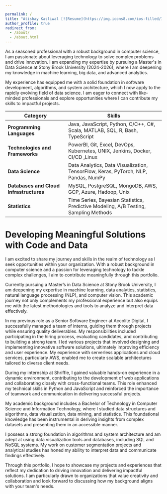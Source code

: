 ```yaml
---

permalink: /
title: "Atishay Kasliwal [![Resume](https://img.icons8.com/ios-filled/16/000000/pdf.png)](https://github.com/atishay-kasliwal/atishay-kasliwal.github.io/blob/master/files/Atishay%20Kasliwal.pdf)"
author_profile: true
redirect_from: 
  - /about/
  - /about.html
---
```


As a seasoned professional with a robust background in computer science, I am passionate about leveraging technology to solve complex problems and drive innovation. I am expanding my expertise by pursuing a Master's in Data Science at Stony Brook University (2024-2026), where I am deepening my knowledge in machine learning, big data, and advanced analytics.

My experience has equipped me with a solid foundation in software development, algorithms, and system architecture, which I now apply to the rapidly evolving field of data science. I am eager to connect with like-minded professionals and explore opportunities where I can contribute my skills to impactful projects.

| **Category**                      | **Skills**                                                                                   |
|-----------------------------------|---------------------------------------------------------------------------------------------|
| **Programming Languages**         | Java, JavaScript, Python, C/C++, C#, Scala, MATLAB, SQL, R, Bash, TypeScript     |
| **Technologies and Frameworks**   | PowerBI, Git, Excel, DevOps, Kubernetes, UNIX, Jenkins, Docker, CI/CD ,Linux    |
| **Data Science**                  | Data Analytics, Data Visualization, TensorFlow, Keras, PyTorch, NLP, Pandas, NumPy        |
| **Databases and Cloud Infrastructures** | MySQL, PostgreSQL, MongoDB, AWS, GCP, Azure, Hadoop, Unix                              |
| **Statistics**                    | Time Series, Bayesian Statistics, Predictive Modeling, A/B Testing, Sampling Methods    |


Developing Meaningful Solutions with Code and Data
======
I am excited to share my journey and skills in the realm of technology as I seek opportunities within your organization. With a robust background in computer science and a passion for leveraging technology to tackle complex challenges, I aim to contribute meaningfully through this portfolio.

Currently pursuing a Master’s in Data Science at Stony Brook University, I am deepening my expertise in machine learning, data analytics, statistics, natural language processing (NLP), and computer vision. This academic journey not only complements my professional experience but also equips me with the latest methodologies and tools to analyze and interpret data effectively.

In my previous role as a Senior Software Engineer at Accolite Digital, I successfully managed a team of interns, guiding them through projects while ensuring quality deliverables. My responsibilities included participating in the hiring process, evaluating candidates, and contributing to building a strong team. I led various projects that involved designing and implementing innovative software solutions, ultimately improving efficiency and user experience. My experience with serverless applications and cloud services, particularly AWS, enabled me to create scalable architectures tailored to diverse client needs.

During my internship at Shriffle, I gained valuable hands-on experience in a dynamic environment, contributing to the development of web applications and collaborating closely with cross-functional teams. This role enhanced my technical skills in Python and JavaScript and reinforced the importance of teamwork and communication in delivering successful projects.

My academic background includes a Bachelor of Technology in Computer Science and Information Technology, where I studied data structures and algorithms, data visualization, data mining, and statistics. This foundational knowledge has been instrumental in deriving insights from complex datasets and presenting them in an accessible manner.

I possess a strong foundation in algorithms and system architecture and am adept at using data visualization tools and databases, including SQL and NoSQL systems. My work on customer segmentation projects and analytical studies has honed my ability to interpret data and communicate findings effectively.

Through this portfolio, I hope to showcase my projects and experiences that reflect my dedication to driving innovation and delivering impactful solutions. I am particularly drawn to organizations that value creativity and collaboration and look forward to discussing how my background aligns with your team's needs.


